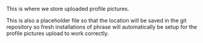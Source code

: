 This is where we store uploaded profile pictures.

This is also a placeholder file so that the location will be
saved in the git repository so fresh installations of phrase
will automatically be setup for the profile pictures upload 
to work correctly.
